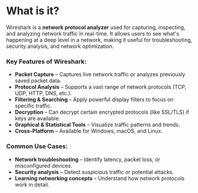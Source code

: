 # What is it?
Wireshark is a **network protocol analyzer** used for capturing, inspecting, and analyzing network traffic in real-time. It allows users to see what's happening at a deep level in a network, making it useful for troubleshooting, security analysis, and network optimization.

### **Key Features of Wireshark:**
- **Packet Capture** – Captures live network traffic or analyzes previously saved packet data.
- **Protocol Analysis** – Supports a vast range of network protocols (TCP, UDP, HTTP, DNS, etc.).
- **Filtering & Searching** – Apply powerful display filters to focus on specific traffic.
- **Decryption** – Can decrypt certain encrypted protocols (like SSL/TLS) if keys are available.
- **Graphical & Statistical Tools** – Visualize traffic patterns and trends.
- **Cross-Platform** – Available for Windows, macOS, and Linux.
    

### **Common Use Cases:**
- **Network troubleshooting** – Identify latency, packet loss, or misconfigured devices.
- **Security analysis** – Detect suspicious traffic or potential attacks.
- **Learning networking concepts** – Understand how network protocols work in detail.